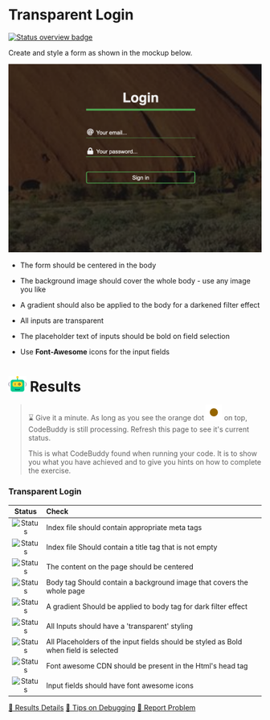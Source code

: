 # Transparent Login
[![Status overview badge](../../blob/badges/.github/badges/main/badge.svg)](#-results)


Create and style a form as shown in the mockup below.

![mockup](mockup.png)

- The form should be centered in the body

- The background image should cover the whole body - use any image you like

- A gradient should also be applied to the body for a darkened filter effect

- All inputs are transparent

- The placeholder text of inputs should be bold on field selection

- Use **Font-Awesome** icons for the input fields

[//]: # (autograding info start)
# <img src="https://github.com/DCI-EdTech/autograding-setup/raw/main/assets/bot-large.svg" alt="" data-canonical-src="https://github.com/DCI-EdTech/autograding-setup/raw/main/assets/bot-large.svg" height="31" /> Results
> ⌛ Give it a minute. As long as you see the orange dot ![processing](https://raw.githubusercontent.com/DCI-EdTech/autograding-setup/main/assets/processing.svg) on top, CodeBuddy is still processing. Refresh this page to see it's current status.
>
> This is what CodeBuddy found when running your code. It is to show you what you have achieved and to give you hints on how to complete the exercise.


### Transparent Login

|                 Status                  | Check                                                                                    |
| :-------------------------------------: | :--------------------------------------------------------------------------------------- |
| ![Status](../../blob/badges/.github/badges/main/status0.svg) | Index file should contain appropriate meta tags |
| ![Status](../../blob/badges/.github/badges/main/status1.svg) | Index file Should contain a title tag that is not empty |
| ![Status](../../blob/badges/.github/badges/main/status2.svg) | The content on the page should be centered |
| ![Status](../../blob/badges/.github/badges/main/status3.svg) | Body tag Should contain a background image that covers the whole page |
| ![Status](../../blob/badges/.github/badges/main/status4.svg) | A gradient Should be applied to body tag for dark filter effect |
| ![Status](../../blob/badges/.github/badges/main/status5.svg) | All Inputs should have a 'transparent' styling |
| ![Status](../../blob/badges/.github/badges/main/status6.svg) | All Placeholders of the input fields should be styled as Bold when field is selected |
| ![Status](../../blob/badges/.github/badges/main/status7.svg) | Font awesome CDN should be present in the Html's head tag |
| ![Status](../../blob/badges/.github/badges/main/status8.svg) | Input fields should have font awesome icons |



[🔬 Results Details](../../actions)
[🐞 Tips on Debugging](https://github.com/DCI-EdTech/autograding-setup/wiki/How-to-work-with-CodeBuddy)
[📢 Report Problem](https://docs.google.com/forms/d/e/1FAIpQLSfS8wPh6bCMTLF2wmjiE5_UhPiOEnubEwwPLN_M8zTCjx5qbg/viewform?usp=pp_url&entry.652569746=UIB-data-transparent-login)


[//]: # (autograding info end)